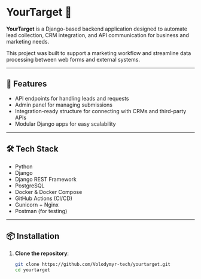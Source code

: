 # YourTarget 🎯

**YourTarget** is a Django-based backend application designed to automate lead collection, CRM integration, and API communication for business and marketing needs.

This project was built to support a marketing workflow and streamline data processing between web forms and external systems.

---

## 🚀 Features

- API endpoints for handling leads and requests
- Admin panel for managing submissions
- Integration-ready structure for connecting with CRMs and third-party APIs
- Modular Django apps for easy scalability

---

## 🛠 Tech Stack

- Python
- Django
- Django REST Framework
- PostgreSQL
- Docker & Docker Compose
- GitHub Actions (CI/CD)
- Gunicorn + Nginx
- Postman (for testing)

---

## 📦 Installation

1. **Clone the repository**:
   ```bash
   git clone https://github.com/Volodymyr-tech/yourtarget.git
   cd yourtarget
